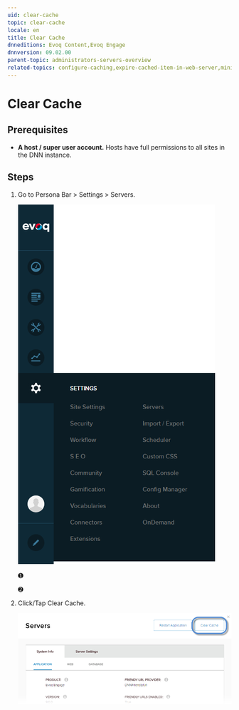 ```yaml
---
uid: clear-cache
topic: clear-cache
locale: en
title: Clear Cache
dnneditions: Evoq Content,Evoq Engage
dnnversion: 09.02.00
parent-topic: administrators-servers-overview
related-topics: configure-caching,expire-cached-item-in-web-server,minify-resource-files
---
```


# Clear Cache

## Prerequisites

*   **A host / super user account.** Hosts have full permissions to all sites in the DNN instance.

## Steps

1.  Go to Persona Bar \> Settings \> Servers.
    
    ![Persona Bar > Settings > Servers](/images/scr-pbar-host-Settings-E91.png)
    
    ➊
    
    ➋
    
2.  Click/Tap Clear Cache.
    
      
    
    ![](/images/scr-Servers-buttons-ClearCache.png)